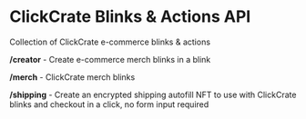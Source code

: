# ClickCrate Blinks & Actions API
Collection of ClickCrate e-commerce blinks & actions


**/creator** - Create e-commerce merch blinks in a blink

**/merch** - ClickCrate merch blinks

**/shipping** - Create an encrypted shipping autofill NFT to use with ClickCrate blinks and checkout in a click, no form input required
